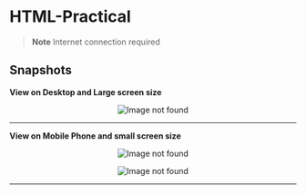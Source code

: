 # HTML-Practical

> **Note**
> Internet connection required

## Snapshots

<b>View on Desktop and Large screen size</b>

<p align="center">
  <img src="https://raw.githubusercontent.com/tailoryash/HTML-Practical.github.io/master/Snapshots%20of%20HTML%20Practical/fc-1.png" alt="Image not found"/>
</p>

---

<b>View on Mobile Phone and small screen size</b>

<p align="center">
  <img src="https://raw.githubusercontent.com/tailoryash/HTML-Practical.github.io/master/Snapshots%20of%20HTML%20Practical/sc-1.png" alt="Image not found"/>
</p>

<p align="center">
  <img src="https://raw.githubusercontent.com/tailoryash/HTML-Practical.github.io/master/Snapshots%20of%20HTML%20Practical/sc-2.png" alt="Image not found"/>
</p>

---
